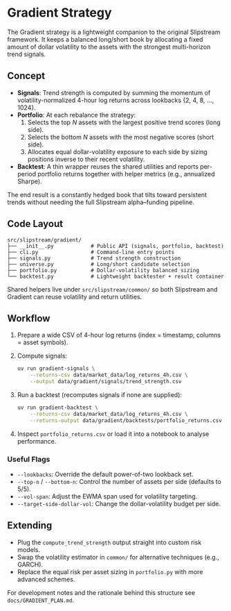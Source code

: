 # Gradient Strategy

The Gradient strategy is a lightweight companion to the original Slipstream framework. It keeps a balanced long/short book by allocating a fixed amount of dollar volatility to the assets with the strongest multi-horizon trend signals.

## Concept

- **Signals**: Trend strength is computed by summing the momentum of volatility-normalized 4-hour log returns across lookbacks {2, 4, 8, …, 1024}.
- **Portfolio**: At each rebalance the strategy:
  1. Selects the top *N* assets with the largest positive trend scores (long side).
  2. Selects the bottom *N* assets with the most negative scores (short side).
  3. Allocates equal dollar-volatility exposure to each side by sizing positions inverse to their recent volatility.
- **Backtest**: A thin wrapper reuses the shared utilities and reports per-period portfolio returns together with helper metrics (e.g., annualized Sharpe).

The end result is a constantly hedged book that tilts toward persistent trends without needing the full Slipstream alpha–funding pipeline.

## Code Layout

```
src/slipstream/gradient/
├── __init__.py            # Public API (signals, portfolio, backtest)
├── cli.py                 # Command-line entry points
├── signals.py             # Trend strength construction
├── universe.py            # Long/short candidate selection
├── portfolio.py           # Dollar-volatility balanced sizing
└── backtest.py            # Lightweight backtester + result container
```

Shared helpers live under `src/slipstream/common/` so both Slipstream and Gradient can reuse volatility and return utilities.

## Workflow

1. Prepare a wide CSV of 4-hour log returns (index = timestamp, columns = asset symbols).
2. Compute signals:

   ```bash
   uv run gradient-signals \
       --returns-csv data/market_data/log_returns_4h.csv \
       --output data/gradient/signals/trend_strength.csv
   ```

3. Run a backtest (recomputes signals if none are supplied):

   ```bash
   uv run gradient-backtest \
       --returns-csv data/market_data/log_returns_4h.csv \
       --returns-output data/gradient/backtests/portfolio_returns.csv
   ```

4. Inspect `portfolio_returns.csv` or load it into a notebook to analyse performance.

### Useful Flags

- `--lookbacks`: Override the default power-of-two lookback set.
- `--top-n` / `--bottom-n`: Control the number of assets per side (defaults to 5/5).
- `--vol-span`: Adjust the EWMA span used for volatility targeting.
- `--target-side-dollar-vol`: Change the dollar-volatility budget per side.

## Extending

- Plug the `compute_trend_strength` output straight into custom risk models.
- Swap the volatility estimator in `common/` for alternative techniques (e.g., GARCH).
- Replace the equal risk per asset sizing in `portfolio.py` with more advanced schemes.

For development notes and the rationale behind this structure see `docs/GRADIENT_PLAN.md`.
